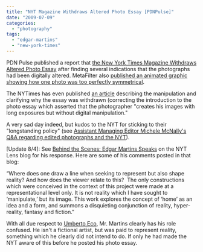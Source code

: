 ```yaml
---
title: "NYT Magazine Withdraws Altered Photo Essay [PDNPulse]"
date: "2009-07-09"
categories: 
  - "photography"
tags: 
  - "edgar-martins"
  - "new-york-times"
---
```


PDN Pulse published a report that [the New York Times Magazine Withdraws Altered Photo Essay](http://www.pdnpulse.com/2009/07/new-york-times-magazine-withdraws-possibly-altered-photo-essay.html) after finding several indications that the photographs had been digitally altered. MetaFilter also [published an animated graphic showing how one photo was too perfectly symmetrical](http://gurno.com/adam/images/abandoned-house-ps-evidence.gif).

The NYTimes has even published [an article](http://lens.blogs.nytimes.com/2009/07/08/behind-5/) describing the manipulation and clarifying why the essay was withdrawn (correcting the introduction to the photo essay which asserted that the photographer "creates his images with long exposures but without digital manipulation."

A very sad day indeed, but kudos to the NYT for sticking to their "longstanding policy" (see [Assistant Managing Editor Michele McNally's Q&A regarding edited photographs and the NYT](http://www.nytimes.com/2009/06/22/business/media/22askthetimes.html?_r=1&pagewanted=9)).

\[Update 8/4\]: See [Behind the Scenes: Edgar Martins Speaks](http://lens.blogs.nytimes.com/2009/07/31/behind-10/) on the NYT Lens blog for his response. Here are some of his comments posted in that blog:

“Where does one draw a line when seeking to represent but also shape reality? And how does the viewer relate to this?  The only constructions which were conceived in the context of this project were made at a representational level only. It is not reality which I have sought to ‘manipulate,’ but its image. This work explores the concept of ‘home’ as an idea and a form, and summons a disquieting conjunction of reality, hyper-reality, fantasy and fiction."

With all due respect to [Umberto Eco](http://www.amazon.com/Travels-Hyperreality-Harvest-Book-Umberto/dp/0156913216), Mr. Martins clearly has his role confused. He isn't a fictional artist, but was paid to represent reality, something which he clearly did not intend to do. If only he had made the NYT aware of this before he posted his photo essay.
